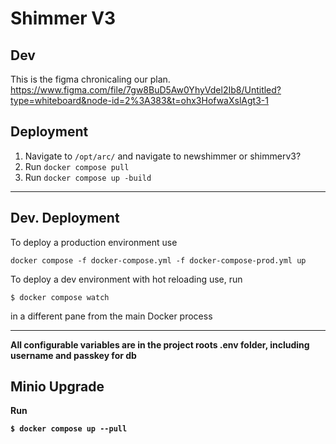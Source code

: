 # Shimmer V3

## Dev
This is the figma chronicaling our plan.
https://www.figma.com/file/7gw8BuD5Aw0YhyVdel2Ib8/Untitled?type=whiteboard&node-id=2%3A383&t=ohx3HofwaXslAgt3-1

</hr>

## Deployment
1. Navigate to `/opt/arc/` and navigate to newshimmer or shimmerv3?  <!-- Needs fixing, I can't remember exactly what the folder is called -->
2. Run `docker compose pull`
3. Run `docker compose up -build`
<hr/>

## Dev. Deployment
To deploy a production environment use
```shell
docker compose -f docker-compose.yml -f docker-compose-prod.yml up
```

To deploy a dev environment with hot reloading use, run
```shell
$ docker compose watch
```
in a different pane from the main Docker process
<hr/>


<b>All configurable variables are in the project roots .env folder, including username and passkey for db

## Minio Upgrade

Run
```shell
$ docker compose up --pull
```

